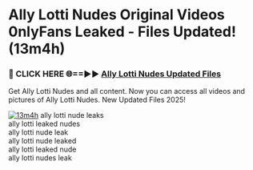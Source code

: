 # Ally Lotti Nudes Original Videos 0nlyFans Leaked - Files Updated! (13m4h)

<h3>🔴 CLICK HERE 🌐==►► <a href="https://tinyurl.com/52m3yx9h" rel="nofollow">Ally Lotti Nudes Updated Files</a></h3>

Get Ally Lotti Nudes and all content. Now you can access all videos and pictures of Ally Lotti Nudes. New Updated Files 2025!

[![13m4h](https://i.imgur.com/TnHtlc8.gif)](https://tinyurl.com/52m3yx9h)
ally lotti nude leaks<br>
ally lotti leaked nudes<br>
ally lotti nude leak<br>
ally lotti nude leaked<br>
ally lotti leaked nude<br>
ally lotti nudes leak